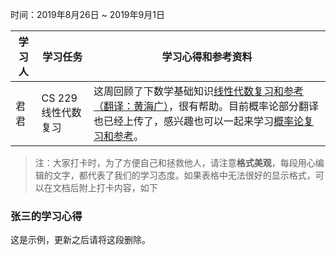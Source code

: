 时间：2019年8月26日 ~ 2019年9月1日

学习人|学习任务|学习心得和参考资料
------ | ------ | ------ 
君君 | CS 229线性代数复习 | 这周回顾了下数学基础知识[线性代数复习和参考（翻译：黄海广）](https://github.com/fengdu78/Data-Science-Notes/blob/master/0.math/1.CS229/1.CS229-LinearAlgebra.pdf)，很有帮助。目前概率论部分翻译也已经上传了，感兴趣也可以一起来学习[概率论复习和参考](https://github.com/fengdu78/Data-Science-Notes/blob/master/0.math/1.CS229/2.CS229-Prob.pdf)。

> 注：大家打卡时，为了方便自己和拯救他人，请注意**格式美观**，每段用心编辑的文字，都代表了我们的学习态度。如果表格中无法很好的显示格式，可以在文档后附上打卡内容，如下

### 张三的学习心得
这是示例，更新之后请将这段删除。
